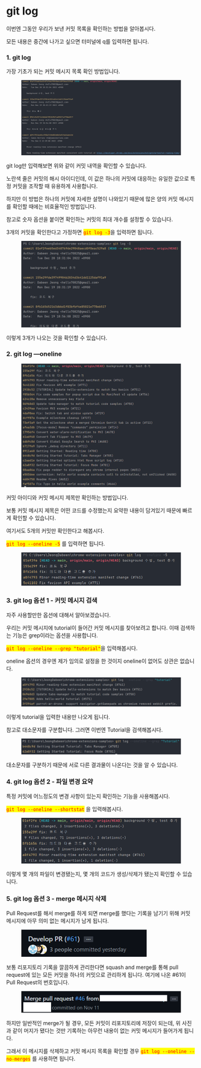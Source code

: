 # git log

이번엔 그동안 우리가 보낸 커밋 목록을 확인하는 방법을 알아봅시다.

모든 내용은 중간에 나가고 싶으면 터미널에 q를 입력하면 됩니다.

### 1. git log

가장 기초가 되는 커밋 메시지 목록 확인 방법입니다.

<figure><img src="../.gitbook/assets/image (8) (2).png" alt=""><figcaption></figcaption></figure>

git log만 입력해보면 위와 같이 커밋 내역을 확인할 수 있습니다.

노란색 줄은 커밋의 해시 아이디인데, 이 값은 하나의 커밋에 대응하는 유일한 값으로 특정 커밋을 조작할 때 유용하게 사용합니다.

하지만 이 방법은 하나의 커밋에 자세한 설명이 나와있기 때문에 많은 양의 커밋 메시지를 확인할 때에는 비효율적인 방법입니다.

참고로 숫자 옵션을 붙이면 확인하는 커밋의 최대 개수를 설정할 수 있습니다.

3개의 커밋을 확인한다고 가정하면 <mark style="color:red;">`git log -3`</mark>을 입력하면 됩니다.

<figure><img src="../.gitbook/assets/image (4) (2) (1).png" alt=""><figcaption></figcaption></figure>

이렇게 3개가 나오는 것을 확인할 수 있습니다.





### 2. git log —oneline

<figure><img src="../.gitbook/assets/image (2) (1) (2).png" alt=""><figcaption></figcaption></figure>

커밋 아이디와 커밋 메시지 제목만 확인하는 방법입니다.

보통 커밋 메시지 제목은 어떤 코드를 수정했는지 요약한 내용이 담겨있기 때문에 빠르게 확인할 수 있습니다.

여기서도 5개의 커밋만 확인한다고 해봅시다.

<mark style="color:red;">`git log --oneline -5`</mark> 를 입력하면 됩니다.

<figure><img src="../.gitbook/assets/image (10) (1).png" alt=""><figcaption></figcaption></figure>





### 3. git log 옵션 1 - 커밋 메시지 검색

자주 사용할만한 옵션에 대해서 알아보겠습니다.

우리는 커밋 메시지에 tutorial이 들어간 커밋 메시지를 찾아보려고 합니다. 이때 검색하는 기능은 grep이라는 옵션을 사용합니다.

<mark style="color:red;">`git log --oneline --grep "tutorial"`</mark>을 입력해봅시다.

oneline 옵션의 경우엔 제가 임의로 설정을 한 것이지 oneline이 없어도 상관은 없습니다.

<figure><img src="../.gitbook/assets/image (6) (2).png" alt=""><figcaption></figcaption></figure>

이렇게 tutorial을 입력한 내용만 나오게 됩니다.

참고로 대소문자를 구분합니다. 그러면 이번엔 Tutorial을 검색해봅시다.

<figure><img src="../.gitbook/assets/image (7) (2).png" alt=""><figcaption></figcaption></figure>

대소문자를 구분하기 때문에 서로 다른 결과물이 나온다는 것을 알 수 있습니다.





### 4. git log 옵션 2 - 파일 변경 요약

특정 커밋에 어느정도의 변경 사항이 있는지 확인하는 기능을 사용해봅시다.

<mark style="color:red;">`git log --oneline --shortstat`</mark> 을 입력해봅시다.

<figure><img src="../.gitbook/assets/image (1) (3) (2).png" alt=""><figcaption></figcaption></figure>

이렇게 몇 개의 파일이 변경됐는지, 몇 개의 코드가 생성/삭제가 됐는지 확인할 수 있습니다.





### 5. git log 옵션 3 - merge 메시지 삭제

Pull Request를 해서 merge를 하게 되면 merge를 했다는 기록을 남기기 위해 커밋 메시지에 아무 의미 없는 메시지가 남게 됩니다.

<figure><img src="../.gitbook/assets/image (1) (1) (3).png" alt=""><figcaption></figcaption></figure>

보통 리포지토리 기록을 깔끔하게 관리한다면 squash and merge를 통해 pull request에 있는 모든 커밋을 하나의 커밋으로 관리하게 됩니다. 여기에 나온 #61이 Pull Request의 번호입니다.

<figure><img src="../.gitbook/assets/image (11).png" alt=""><figcaption></figcaption></figure>

하지만 일반적인 merge가 될 경우, 모든 커밋이 리포지토리에 저장이 되는데, 위 사진과 같이 머지가 됐다는 것만 기록하는 아무런 내용이 없는 커밋 메시지가 들어가게 됩니다.

그래서 이 메시지를 삭제하고 커밋 메시지 목록을 확인할 경우 <mark style="color:red;">`git log --oneline --no-merges`</mark> 를 사용하면 됩니다.
